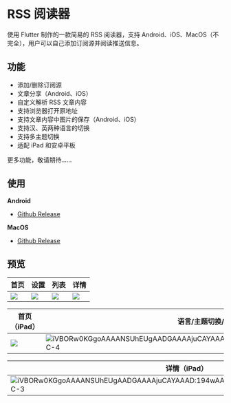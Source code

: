 # RSS 阅读器

使用 Flutter 制作的一款简易的 RSS 阅读器，支持 Android、iOS、MacOS（不完全），用户可以自己添加订阅源并阅读推送信息。

## 功能

- 添加/删除订阅源
- 文章分享（Android、iOS）
- 自定义解析 RSS 文章内容
- 支持浏览器打开原地址
- 支持文章内容中图片的保存（Android、iOS）
- 支持汉、英两种语言的切换
- 支持多主题切换
- 适配 iPad 和安卓平板

更多功能，敬请期待……

## 使用

**Android**

- [Github Release](https://github.com/YueYongDev/flutter_rss/releases/download/v1.0.0/app-release.apk)

**MacOS**

- [Github Release](https://github.com/YueYongDev/flutter_rss/releases/download/v1.0.0/RSS.dmg)

## 预览

| 首页                                                                | 设置                                                                   | 列表                                                                 | 详情                                                                 |
| :---------------------------------------------------------------------- | :---------------------------------------------------------------------- | :---------------------------------------------------------------------- | :---------------------------------------------------------------------- |
| ![](https://tva1.sinaimg.cn/large/007S8ZIlgy1gehu520fbwj30u01hb40w.jpg) | ![](https://tva1.sinaimg.cn/large/007S8ZIlgy1gehu6gdn4aj30u01hbgou.jpg) | ![](https://tva1.sinaimg.cn/large/007S8ZIlgy1gehu6l373tj30u01hbq6n.jpg) | ![](https://tva1.sinaimg.cn/large/007S8ZIlgy1gehu6q6llcj30u01hbqaj.jpg) |

| 首页（iPad）                                                            | 语言/主题切换/关于（iPad）                                                                                                                            |
| ----------------------------------------------------------------------- | ----------------------------------------------------------------------------------------------------------------------------------------------------- |
| ![](https://tva1.sinaimg.cn/large/007S8ZIlgy1gehuotjsz1j315l0u0guo.jpg) | ![iVBORw0KGgoAAAANSUhEUgAADGAAAAjuCAYAAAD:194wAAAACXBIWXMAAAsTAAALEwEAmpwYAABC-4](https://tva1.sinaimg.cn/large/007S8ZIlgy1gehuszsjmzj315l0u07f0.jpg) |

| 详情（iPad）                                                                                                                                          | 首页（MacOS）                                                                               |
| ----------------------------------------------------------------------------------------------------------------------------------------------------- | ------------------------------------------------------------------------------------------- |
| ![iVBORw0KGgoAAAANSUhEUgAADGAAAAjuCAYAAAD:194wAAAACXBIWXMAAAsTAAALEwEAmpwYAABC-3](https://tva1.sinaimg.cn/large/007S8ZIlgy1gehuuidw81j315l0u0qv5.jpg) | ![WX20200505-200537@2x](https://tva1.sinaimg.cn/large/007S8ZIlgy1gehuvfy8ywj31ar0u0n27.jpg) |
